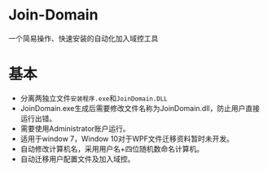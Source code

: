 # Join-Domain
一个简易操作、快速安装的自动化加入域控工具
# 基本
* 分离两独立文件`安装程序.exe`和`JoinDomain.DLL`
* JoinDomain.exe生成后需要修改文件名称为JoinDomain.dll，防止用户直接运行出错。
* 需要使用Administrator账户运行。
* 适用于window 7，Window 10对于WPF文件迁移资料暂时未开发。
* 自动修改计算机名，采用用户名+四位随机数命名计算机。
* 自动迁移用户配置文件及加入域控。


